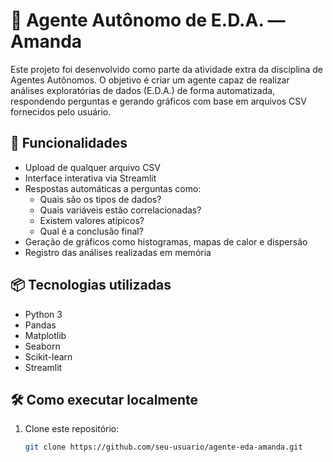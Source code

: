 # 🧠 Agente Autônomo de E.D.A. — Amanda

Este projeto foi desenvolvido como parte da atividade extra da disciplina de Agentes Autônomos. O objetivo é criar um agente capaz de realizar análises exploratórias de dados (E.D.A.) de forma automatizada, respondendo perguntas e gerando gráficos com base em arquivos CSV fornecidos pelo usuário.

## 🚀 Funcionalidades

- Upload de qualquer arquivo CSV
- Interface interativa via Streamlit
- Respostas automáticas a perguntas como:
  - Quais são os tipos de dados?
  - Quais variáveis estão correlacionadas?
  - Existem valores atípicos?
  - Qual é a conclusão final?
- Geração de gráficos como histogramas, mapas de calor e dispersão
- Registro das análises realizadas em memória

## 📦 Tecnologias utilizadas

- Python 3
- Pandas
- Matplotlib
- Seaborn
- Scikit-learn
- Streamlit

## 🛠 Como executar localmente

1. Clone este repositório:
   ```bash
   git clone https://github.com/seu-usuario/agente-eda-amanda.git
